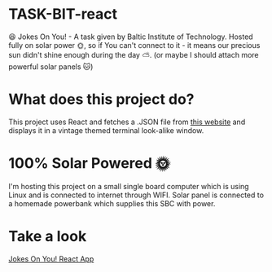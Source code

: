 # TASK-BIT-react

😆 Jokes On You! - A task given by Baltic Institute of Technology. Hosted fully on solar power 🌞, so if You can't connect to it - it means our precious sun didn't shine enough during the day ⛅. (or maybe I should attach more powerful solar panels 🐱)

# What does this project do?

This project uses React and fetches a .JSON file from [this website](https://v2.jokeapi.dev/joke/Programming?amount=10) and displays it in a vintage themed terminal look-alike window.

# 100% Solar Powered 🌞

I'm hosting this project on a small single board computer which is using Linux and is connected to internet through WIFI. Solar panel is connected to a homemade powerbank which supplies this SBC with power.

# Take a look 

[Jokes On You! React App](https://jokes-on-you.trikampis.online/)
